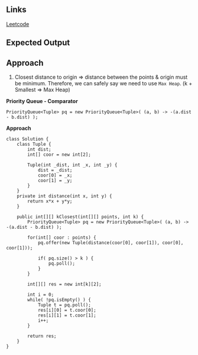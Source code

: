 ## Links
[Leetcode](https://leetcode.com/problems/k-closest-points-to-origin/)

## Expected Output

## Approach
1. Closest distance to origin => distance between the points & origin must be minimum. Therefore, we can safely say we need to use `Max Heap`. (k + Smallest => Max Heap)

**Priority Queue - Comparator**
```
PriorityQueue<Tuple> pq = new PriorityQueue<Tuple>( (a, b) -> -(a.dist - b.dist) );
```

**Approach**
```
class Solution {
    class Tuple {
        int dist;
        int[] coor = new int[2];

        Tuple(int _dist, int _x, int _y) {
            dist = _dist;
            coor[0] = _x;
            coor[1] = _y;
        }
    }
    private int distance(int x, int y) {
        return x*x + y*y; 
    }

    public int[][] kClosest(int[][] points, int k) {
        PriorityQueue<Tuple> pq = new PriorityQueue<Tuple>( (a, b) -> -(a.dist - b.dist) );

        for(int[] coor : points) {
            pq.offer(new Tuple(distance(coor[0], coor[1]), coor[0], coor[1]));

            if( pq.size() > k ) {
                pq.poll();
            }
        }

        int[][] res = new int[k][2];

        int i = 0;
        while( !pq.isEmpty() ) {
            Tuple t = pq.poll();
            res[i][0] = t.coor[0];
            res[i][1] = t.coor[1];
            i++;
        }

        return res;
    }
}
```